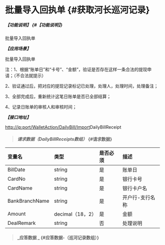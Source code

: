 # 批量导入回执单 {#获取河长巡河记录}

##### _【功能说明】_ {#【功能说明】}

批量导入回执单

_**【应用场景】**_

批量导入回执单

注：1、根据“账单日”和“卡号”、“金额”，验证是否存在这样一条合法的提现申请；（不合法就提示）

2、验证通过后，把对应的提现记录标记已处理，处理人，处理时间，处理备注；

3、全部完成后，重新统计这笔日账单是否已全部结算；

4、记录日账单的审核人和审核时间；

_**【接口地址】**_

[http://ip:port/WalletAction/DailyBill/Import](http://ip:port/HMQuery/PatrolRiver/GetPatrolRivers)DailyBillReceipt

> #### _请求数据（DailyBillReceipts数组）_ {#请求数据}

| 变量名 | 类型 | 是否必须 | 描述 |
| :--- | :--- | :--- | :--- |
| BillDate | string | 是 | 账单日 |
| CardNo | string | 是 | 银行卡号 |
| CardName | string | 是 | 银行卡户名 |
| BankBranchName | string | 是 | 开户行-支行名称 |
| Amount | decimal（18，2） | 是 | 金额 |
| DealRemark | string | 否 | 处理说明 |

> #### _应答数据 _ {#应答数据-（巡河记录数组）}



